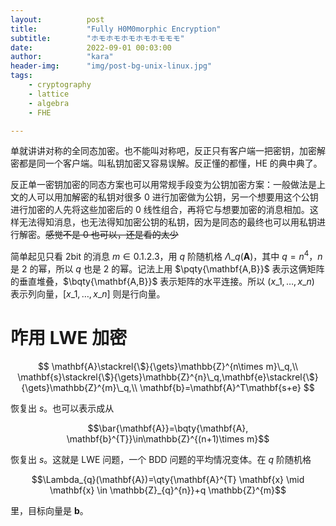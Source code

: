 ```yaml
---
layout:          post
title:           "Fully H0M0morphic Encryption"
subtitle:        "ホモホモホモホモホモモモ"
date:            2022-09-01 00:03:00
author:          "kara"
header-img:      "img/post-bg-unix-linux.jpg"
tags:
    - cryptography
    - lattice
    - algebra
    - FHE

---
```


单就讲讲对称的全同态加密。也不能叫对称吧，反正只有客户端一把密钥，加密解密都是同一个客户端。叫私钥加密又容易误解。反正懂的都懂，HE 的典中典了。

反正单一密钥加密的同态方案也可以用常规手段变为公钥加密方案：一般做法是上文的人可以用加解密的私钥对很多 0 进行加密做为公钥，另一个想要用这个公钥进行加密的人先将这些加密后的 0 线性组合，再将它与想要加密的消息相加。这样无法得知消息，也无法得知加密公钥的私钥，因为是同态的最终也可以用私钥进行解密。~~感觉不是 0 也可以，还是看的太少~~

简单起见只看 2bit 的消息 $m\in\qty{0,1,2,3}$，用 $q$ 阶随机格 $\Lambda\_{q}(\mathbf{A})$，其中 $q=n^4$，$n$ 是 2 的幂，所以 $q$ 也是 2 的幂。记法上用 $\pqty{\mathbf{A,B}}$ 表示这俩矩阵的垂直堆叠，$\bqty{\mathbf{A,B}}$ 表示矩阵的水平连接。所以 $(x\_1,\ldots,x\_n)$ 表示列向量，$[x\_1,\ldots,x\_n]$ 则是行向量。

# 咋用 $\mathrm{LWE}$ 加密
$$
\mathbf{A}\stackrel{\$}{\gets}\mathbb{Z}^{n\times m}\_q,\\
\mathbf{s}\stackrel{\$}{\gets}\mathbb{Z}^{n}\_q,\mathbf{e}\stackrel{\$}{\gets}\mathbb{Z}^{m}\_q,\\
\mathbf{b}=\mathbf{A}^T\mathbf{s+e}
$$

恢复出 $s$。也可以表示成从

$$\bar{\mathbf{A}}=\bqty{\mathbf{A}, \mathbf{b}^{T}}\in\mathbb{Z}^{(n+1)\times m}$$

恢复出 $s$。这就是 $\mathrm{LWE}$ 问题，一个 $\mathrm{BDD}$ 问题的平均情况变体。在 $q$ 阶随机格

$$\Lambda_{q}(\mathbf{A})=\qty{\mathbf{A}^{T} \mathbf{x} \mid \mathbf{x} \in \mathbb{Z}_{q}^{n}}+q \mathbb{Z}^{m}$$

里，目标向量是 $\mathbf{b}$。